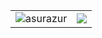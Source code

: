 <div align="center">
  <table>
    <tr>
      <td>
        <img src="https://github-readme-stats.vercel.app/api?username=asurazur&hide_border=false&include_all_commits=true&count_private=true&show_icons=true&theme=gotham" alt="asurazur" /> 
      </td>
      <td>
        <img src="https://github-readme-stats.vercel.app/api/top-langs/?username=asurazur&theme=gotham&langs_count=10&hide_border=false&layout=compact&count_private=true" />
      </td>
    </tr>
  </table>
</div>
